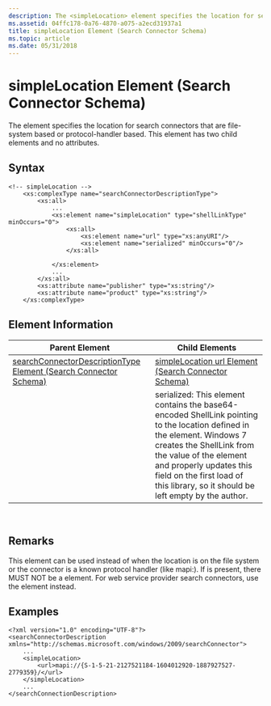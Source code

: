 ```yaml
---
description: The <simpleLocation> element specifies the location for search connectors that are file-system based or protocol-handler based. This element has two child elements and no attributes.
ms.assetid: 04ffc178-0a76-4870-a075-a2ecd31937a1
title: simpleLocation Element (Search Connector Schema)
ms.topic: article
ms.date: 05/31/2018
---
```


# simpleLocation Element (Search Connector Schema)

The <simpleLocation> element specifies the location for search connectors that are file-system based or protocol-handler based. This element has two child elements and no attributes.

## Syntax


```
<!-- simpleLocation -->
    <xs:complexType name="searchConnectorDescriptionType">
        <xs:all>
            ...
            <xs:element name="simpleLocation" type="shellLinkType" minOccurs="0">
                <xs:all>
                    <xs:element name="url" type="xs:anyURI"/>
                    <xs:element name="serialized" minOccurs="0"/>
                </xs:all>
                
            </xs:element>
            ...
        </xs:all>
        <xs:attribute name="publisher" type="xs:string"/>
        <xs:attribute name="product" type="xs:string"/>
    </xs:complexType>
```



## Element Information



| Parent Element                                                                                                   | Child Elements                                                                                                                                                                                                                                                                                                     |
|------------------------------------------------------------------------------------------------------------------|--------------------------------------------------------------------------------------------------------------------------------------------------------------------------------------------------------------------------------------------------------------------------------------------------------------------|
| [searchConnectorDescriptionType Element (Search Connector Schema)](search-schema-searchconnectordescription.md) | [simpleLocation url Element (Search Connector Schema)](search-schema-sconn-url.md)                                                                                                                                                                                                                                |
|                                                                                                                  | serialized: This element contains the base64-encoded ShellLink pointing to the location defined in the <url> element. Windows 7 creates the ShellLink from the value of the <url> element and properly updates this field on the first load of this library, so it should be left empty by the author. |



 

## Remarks

This element can be used instead of <locationProvider> when the location is on the file system or the connector is a known protocol handler (like mapi:). If <simpleLocation> is present, there MUST NOT be a <locationProvider> element. For web service provider search connectors, use the [<locationProvider>](search-schema-sconn-locationprovider.md) element instead.

## Examples


```
<?xml version="1.0" encoding="UTF-8"?>
<searchConnectorDescription xmlns="http://schemas.microsoft.com/windows/2009/searchConnector">
    ...
    <simpleLocation>
        <url>mapi://{S-1-5-21-2127521184-1604012920-1887927527-2779359}/</url>
    </simpleLocation>
    ...
</searchConnectionDescription>
```



 

 




